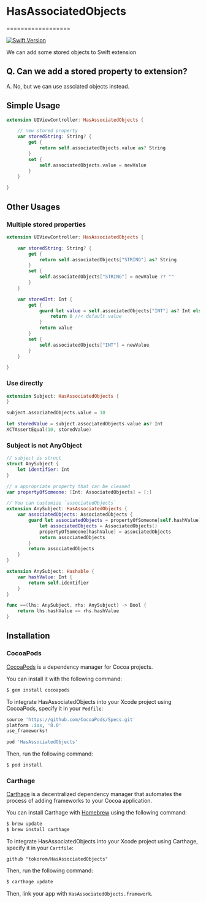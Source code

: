 # HasAssociatedObjects
==================

[![Swift Version](https://img.shields.io/badge/Swift-2.0-orange.svg?style=flat)](https://developer.apple.com/swift/)

We can add some stored objects to Swift extension

## Q. Can we add a stored property to extension?

A. No, but we can use assciated objects instead.

## Simple Usage

```swift
extension UIViewController: HasAssociatedObjects {

    // new stored property
    var storedString: String? {
        get {
            return self.associatedObjects.value as? String
        }
        set {
            self.associatedObjects.value = newValue
        }
    }

}
```

## Other Usages

### Multiple stored properties

```swift
extension UIViewController: HasAssociatedObjects {

    var storedString: String? {
        get {
            return self.associatedObjects["STRING"] as? String
        }
        set {
            self.associatedObjects["STRING"] = newValue ?? ""
        }
    }

    var storedInt: Int {
        get {
            guard let value = self.associatedObjects["INT"] as? Int else {
                return 0 //< default value
            }
            return value
        }
        set {
            self.associatedObjects["INT"] = newValue
        }
    }

}
```

### Use directly

```swift
extension Subject: HasAssociatedObjects {
}

subject.associatedObjects.value = 10

let storedValue = subject.associatedObjects.value as? Int
XCTAssertEqual(10, storedValue)
```

### Subject is not AnyObject

```swift
// subject is struct
struct AnySubject {
    let identifier: Int
}

// a appropriate property that can be cleaned
var propertyOfSomeone: [Int: AssociatedObjects] = [:]

// You can customize `associatedObjects`
extension AnySubject: HasAssociatedObjects {
    var associatedObjects: AssociatedObjects {
        guard let associatedObjects = propertyOfSomeone[self.hashValue] else {
            let associatedObjects = AssociatedObjects()
            propertyOfSomeone[hashValue] = associatedObjects
            return associatedObjects
        }
        return associatedObjects
    }
}

extension AnySubject: Hashable {
    var hashValue: Int {
        return self.identifier
    }
}

func ==(lhs: AnySubject, rhs: AnySubject) -> Bool {
    return lhs.hashValue == rhs.hashValue
}
```

## Installation

### CocoaPods

[CocoaPods](http://cocoapods.org) is a dependency manager for Cocoa projects.

You can install it with the following command:

```bash
$ gem install cocoapods
```

To integrate HasAssociatedObjects into your Xcode project using CocoaPods, specify it in your `Podfile`:

```ruby
source 'https://github.com/CocoaPods/Specs.git'
platform :ios, '8.0'
use_frameworks!

pod 'HasAssociatedObjects'
```

Then, run the following command:

```bash
$ pod install
```

### Carthage

[Carthage](https://github.com/Carthage/Carthage) is a decentralized dependency manager that automates the process of adding frameworks to your Cocoa application.

You can install Carthage with [Homebrew](http://brew.sh/) using the following command:

```bash
$ brew update
$ brew install carthage
```

To integrate HasAssociatedObjects into your Xcode project using Carthage, specify it in your `Cartfile`:

```ogdl
github "tokorom/HasAssociatedObjects"
```

Then, run the following command:

```bash
$ carthage update
```

Then, link your app with `HasAssociatedObjects.framework`.
